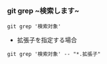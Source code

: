
### git grep ~検索します~
```git
git grep '検索対象'
```

* 拡張子を指定する場合

```git
git grep '検索対象' -- "*.拡張子"
```
